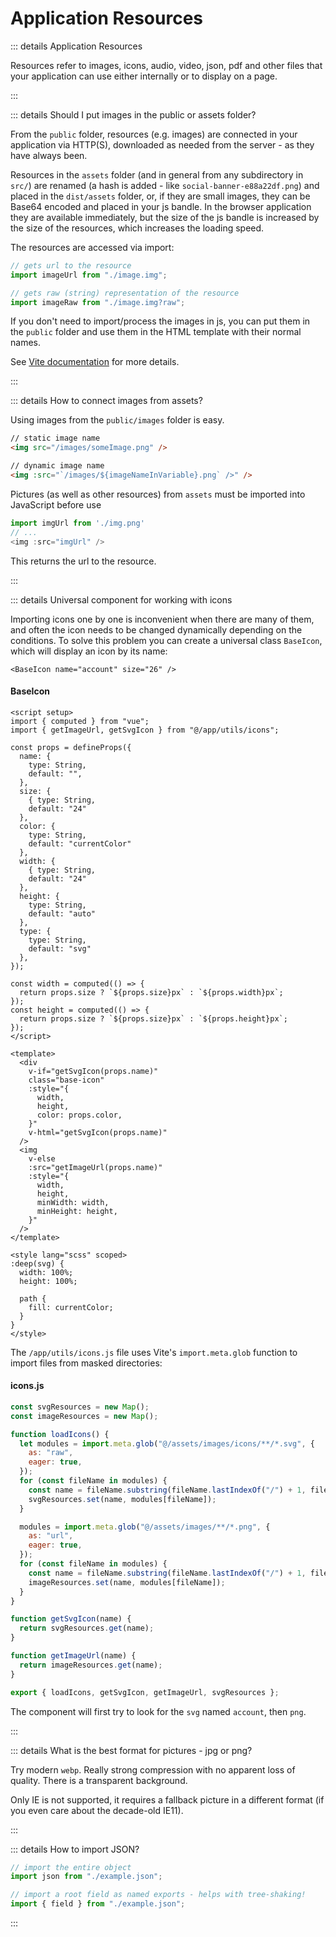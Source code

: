 <!-- TODO: -->

# Application Resources

::: details Application Resources

Resources refer to images, icons, audio, video, json, pdf and other files that your application can use either internally or to display on a page.

:::

::: details Should I put images in the public or assets folder?

From the `public` folder, resources (e.g. images) are connected in your application via HTTP(S), downloaded as needed from the server - as they have always been.

Resources in the `assets` folder (and in general from any subdirectory in `src/`) are renamed (a hash is added - like `social-banner-e88a22df.png`) and placed in the `dist/assets` folder, or, if they are small images, they can be Base64 encoded and placed in your js bandle. In the browser application they are available immediately, but the size of the js bandle is increased by the size of the resources, which increases the loading speed.

The resources are accessed via import:

```js
// gets url to the resource
import imageUrl from "./image.img";

// gets raw (string) representation of the resource
import imageRaw from "./image.img?raw";
```

If you don't need to import/process the images in js, you can put them in the `public` folder and use them in the HTML template with their normal names.

See [Vite documentation](https://vitejs.dev/guide/assets.html) for more details.

:::

::: details How to connect images from assets?

Using images from the `public/images` folder is easy.

```html
// static image name
<img src="/images/someImage.png" />

// dynamic image name
<img :src="`/images/${imageNameInVariable}.png` />" />
```

Pictures (as well as other resources) from `assets` must be imported into JavaScript before use

```js
import imgUrl from './img.png'
// ...
<img :src="imgUrl" />
```

This returns the url to the resource.

:::

::: details Universal component for working with icons

Importing icons one by one is inconvenient when there are many of them, and often the icon needs to be changed dynamically depending on the conditions. To solve this problem you can create a universal class `BaseIcon`, which will display an icon by its name:

```vue
<BaseIcon name="account" size="26" />
```

#### BaseIcon

```vue
<script setup>
import { computed } from "vue";
import { getImageUrl, getSvgIcon } from "@/app/utils/icons";

const props = defineProps({
  name: {
    type: String,
    default: "",
  },
  size: {
    { type: String,
    default: "24"
  },
  color: {
    type: String,
    default: "currentColor"
  },
  width: {
    { type: String,
    default: "24"
  },
  height: {
    type: String,
    default: "auto"
  },
  type: {
    type: String,
    default: "svg"
  },
});

const width = computed(() => {
  return props.size ? `${props.size}px` : `${props.width}px`;
});
const height = computed(() => {
  return props.size ? `${props.size}px` : `${props.height}px`;
});
</script>

<template>
  <div
    v-if="getSvgIcon(props.name)"
    class="base-icon"
    :style="{
      width,
      height,
      color: props.color,
    }"
    v-html="getSvgIcon(props.name)"
  />
  <img
    v-else
    :src="getImageUrl(props.name)"
    :style="{
      width,
      height,
      minWidth: width,
      minHeight: height,
    }"
  />
</template>

<style lang="scss" scoped>
:deep(svg) {
  width: 100%;
  height: 100%;

  path {
    fill: currentColor;
  }
}
</style>
```

The `/app/utils/icons.js` file uses Vite's `import.meta.glob` function to import files from masked directories:

#### icons.js

```js
const svgResources = new Map();
const imageResources = new Map();

function loadIcons() {
  let modules = import.meta.glob("@/assets/images/icons/**/*.svg", {
    as: "raw",
    eager: true,
  });
  for (const fileName in modules) {
    const name = fileName.substring(fileName.lastIndexOf("/") + 1, fileName.length - 4);
    svgResources.set(name, modules[fileName]);
  }

  modules = import.meta.glob("@/assets/images/**/*.png", {
    as: "url",
    eager: true,
  });
  for (const fileName in modules) {
    const name = fileName.substring(fileName.lastIndexOf("/") + 1, fileName.length - 4);
    imageResources.set(name, modules[fileName]);
  }
}

function getSvgIcon(name) {
  return svgResources.get(name);
}

function getImageUrl(name) {
  return imageResources.get(name);
}

export { loadIcons, getSvgIcon, getImageUrl, svgResources };
```

The component will first try to look for the `svg` named `account`, then `png`.

:::

::: details What is the best format for pictures - jpg or png?

Try modern `webp`. Really strong compression with no apparent loss of quality. There is a transparent background.

Only IE is not supported, it requires a fallback picture in a different format (if you even care about the decade-old IE11).

:::

::: details How to import JSON?

```js
// import the entire object
import json from "./example.json";

// import a root field as named exports - helps with tree-shaking!
import { field } from "./example.json";
```

:::

```

```
